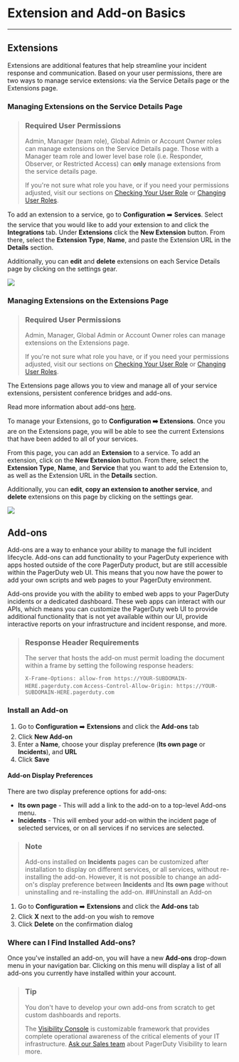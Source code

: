 # Extension and Add-on Basics

---
## Extensions

Extensions are additional features that help streamline your incident response and communication. Based on your user permissions, there are two ways to manage service extensions: via the Service Details page or the Extensions page.

### Managing Extensions on the Service Details Page

<!-- theme: warning -->

> ### Required User Permissions
>
> Admin, Manager (team role), Global Admin or Account Owner roles can manage extensions on the Service Details page. Those with a Manager team role and lower level base role (i.e. Responder, Observer, or Restricted Access) can **only** manage extensions from the service details page. 
>
>If you're not sure what role you have, or if you need your permissions adjusted, visit our sections on [Checking Your User Role](https://support.pagerduty.com/v1/docs/user-roles#section-checking-your-user-role) or [Changing User Roles](https://support.pagerduty.com/docs/user-roles#section-changing-user-roles).

To add an extension to a service, go to **Configuration** ➡️ **Services**. Select the service that you would like to add your extension to and click the **Integrations** tab. Under **Extensions** click the **New Extension** button. From there, select the **Extension Type**, **Name**, and paste the Extension URL in the **Details** section. 

Additionally, you can **edit** and **delete** extensions on each Service Details page by clicking on the settings gear.  

![](https://files.readme.io/d41f6ce-extensions-basics-new-extension.png)

### Managing Extensions on the Extensions Page

<!-- theme: warning -->

> ### Required User Permissions
>
> Admin, Manager, Global Admin or Account Owner roles can manage extensions on the Extensions page.
>
>If you're not sure what role you have, or if you need your permissions adjusted, visit our sections on [Checking Your User Role](https://support.pagerduty.com/v1/docs/user-roles#section-checking-your-user-role) or [Changing User Roles](https://support.pagerduty.com/docs/user-roles#section-changing-user-roles).

The Extensions page allows you to view and manage all of your service extensions, persistent conference bridges and add-ons.

Read more information about add-ons [here](#section-add-ons).

To manage your Extensions, go to **Configuration ➡️ Extensions**. Once you are on the Extensions page, you will be able to see the current Extensions that have been added to all of your services.

From this page, you can add an **Extension** to a service. To add an extension, click on the **New Extension** button. From there, select the **Extension Type**, **Name**, and **Service** that you want to add the Extension to, as well as the Extension URL in the **Details** section. 

Additionally, you can **edit**, **copy an extension to another service**, and **delete** extensions on this page by clicking on the settings gear. 

![](https://files.readme.io/91a3ddd-extensions-basics-edit-extension.png)

## Add-ons

Add-ons are a way to enhance your ability to manage the full incident lifecycle. Add-ons can add functionality to your PagerDuty experience with apps hosted outside of the core PagerDuty product, but are still accessible within the PagerDuty web UI. This means that you now have the power to add your own scripts and web pages to your PagerDuty environment.

Add-ons provide you with the ability to embed web apps to your PagerDuty incidents or a dedicated dashboard. These web apps can interact with our APIs, which means you can customize the PagerDuty web UI to provide additional functionality that is not yet available within our UI, provide interactive reports on your infrastructure and incident response, and more.
<!-- theme: info -->

> ### Response Header Requirements
>
> The server that hosts the add-on must permit loading the document within a frame by setting the following response headers:
>
>`X-Frame-Options: allow-from https://YOUR-SUBDOMAIN-HERE.pagerduty.com`
>`Access-Control-Allow-Origin: https://YOUR-SUBDOMAIN-HERE.pagerduty.com`

### Install an Add-on

1. Go to **Configuration** ➡️ **Extensions** and click the **Add-ons** tab
2. Click **New Add-on**
3. Enter a **Name**, choose your display preference (**Its own page** or **Incidents**), and **URL**
4. Click **Save**

#### Add-on Display Preferences

There are two display preference options for add-ons:

* **Its own page** - This will add a link to the add-on to a top-level Add-ons menu.
* **Incidents** - This will embed your add-on within the incident page of selected services, or on all services if no services are selected.

<!-- theme: info -->

> ### Note
>
> Add-ons installed on **Incidents** pages can be customized after installation to display on different services, or all services, without re-installing the add-on. However, it is not possible to change an add-on's display preference between **Incidents** and **Its own page** without uninstalling and re-installing the add-on.
##Uninstall an Add-on

1. Go to **Configuration** ➡️ **Extensions** and click the **Add-ons** tab
2. Click **X** next to the add-on you wish to remove
3. Click **Delete** on the confirmation dialog

### Where can I Find Installed Add-ons?

Once you've installed an add-on, you will have a new **Add-ons** drop-down menu in your navigation bar. Clicking on this menu will display a list of all add-ons you currently have installed within your account. 

<!-- theme: success -->

> ### Tip
>
> You don't have to develop your own add-ons from scratch to get custom dashboards and reports.
>
>The [Visibility Console](doc:visibility-console#section-infrastructure-health-application) is customizable framework that provides complete operational awareness of the critical elements of your IT infrastructure. [Ask our Sales team](mailto:sales@pagerduty.com) about PagerDuty Visibility to learn more.
